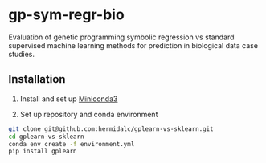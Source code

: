 # gp-sym-regr-bio
Evaluation of genetic programming symbolic regression vs standard supervised machine learning methods for prediction in biological data case studies.

## Installation

1.  Install and set up [Miniconda3](https://docs.conda.io/en/latest/miniconda.html)

2.  Set up repository and conda environment
```bash
git clone git@github.com:hermidalc/gplearn-vs-sklearn.git
cd gplearn-vs-sklearn
conda env create -f environment.yml
pip install gplearn
```
